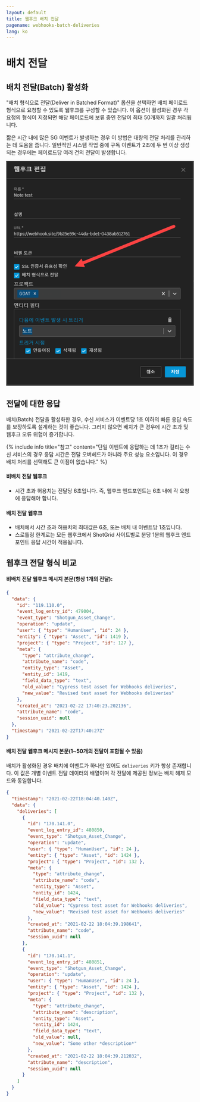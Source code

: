 ```yaml
---
layout: default
title: 웹후크 배치 전달
pagename: webhooks-batch-deliveries
lang: ko
---
```


# 배치 전달

## 배치 전달(Batch) 활성화

"배치 형식으로 전달(Deliver in Batched Format)" 옵션을 선택하면 배치 페이로드 형식으로 요청할 수 있도록 웹후크를 구성할 수 있습니다.
이 옵션이 활성화된 경우 각 요청의 형식이 지정되면 해당 페이로드에 보류 중인 전달이 최대 50개까지 일괄 처리됩니다.

짧은 시간 내에 많은 SG 이벤트가 발생하는 경우 이 방법은 대량의 전달 처리를 관리하는 데 도움을 줍니다. 일반적인 시스템 작업 중에 구독 이벤트가 2초에 두 번 이상 생성되는 경우에는 페이로드당 여러 건의 전달이 발생합니다.

![배치 전달 활성화](./images/batch_delivery_enabled.png)

## 전달에 대한 응답

배치(Batch) 전달을 활성화한 경우, 수신 서비스가 이벤트당 1초 이하의 빠른 응답 속도를 보장하도록 설계하는 것이 좋습니다. 그러지 않으면 배치가 큰 경우에 시간 초과 및 웹후크 오류 위험이 증가합니다.

{% include info title="참고" content="단일 이벤트에 응답하는 데 1초가 걸리는 수신 서비스의 경우 응답 시간은 전달 오버헤드가 아니라 주요 성능 요소입니다. 이 경우 배치 처리를 선택해도 큰 이점이 없습니다." %}

#### 비배치 전달 웹후크

- 시간 초과 허용치는 전달당 6초입니다. 즉, 웹후크 엔드포인트는 6초 내에 각 요청에 응답해야 합니다.

#### 배치 전달 웹후크

- 배치에서 시간 초과 허용치의 최대값은 6초, 또는 배치 내 이벤트당 1초입니다.
- 스로틀링 한계로는 모든 웹후크에서 ShotGrid 사이트별로 분당 1분의 웹후크 엔드포인트 응답 시간이 적용됩니다.

## 웹후크 전달 형식 비교

#### 비배치 전달 웹후크 메시지 본문(항상 1개의 전달):

```json
{
  "data": {
    "id": "119.110.0",
    "event_log_entry_id": 479004,
    "event_type": "Shotgun_Asset_Change",
    "operation": "update",
    "user": { "type": "HumanUser", "id": 24 },
    "entity": { "type": "Asset", "id": 1419 },
    "project": { "type": "Project", "id": 127 },
    "meta": {
      "type": "attribute_change",
      "attribute_name": "code",
      "entity_type": "Asset",
      "entity_id": 1419,
      "field_data_type": "text",
      "old_value": "Cypress test asset for Webhooks deliveries",
      "new_value": "Revised test asset for Webhooks deliveries"
    },
    "created_at": "2021-02-22 17:40:23.202136",
    "attribute_name": "code",
    "session_uuid": null
  },
  "timestamp": "2021-02-22T17:40:27Z"
}
```

#### 배치 전달 웹후크 메시지 본문(1~50개의 전달이 포함될 수 있음)

배치가 활성화된 경우 배치에 이벤트가 하나만 있어도 `deliveries` 키가 항상 존재합니다. 이 값은 개별 이벤트 전달 데이터의 배열이며 각 전달에 제공된 정보는 배치 해제 모드와 동일합니다.

```json
{
  "timestamp": "2021-02-22T18:04:40.140Z",
  "data": {
    "deliveries": [
      {
        "id": "170.141.0",
        "event_log_entry_id": 480850,
        "event_type": "Shotgun_Asset_Change",
        "operation": "update",
        "user": { "type": "HumanUser", "id": 24 },
        "entity": { "type": "Asset", "id": 1424 },
        "project": { "type": "Project", "id": 132 },
        "meta": {
          "type": "attribute_change",
          "attribute_name": "code",
          "entity_type": "Asset",
          "entity_id": 1424,
          "field_data_type": "text",
          "old_value": "Cypress test asset for Webhooks deliveries",
          "new_value": "Revised test asset for Webhooks deliveries"
        },
        "created_at": "2021-02-22 18:04:39.198641",
        "attribute_name": "code",
        "session_uuid": null
      },
      {
        "id": "170.141.1",
        "event_log_entry_id": 480851,
        "event_type": "Shotgun_Asset_Change",
        "operation": "update",
        "user": { "type": "HumanUser", "id": 24 },
        "entity": { "type": "Asset", "id": 1424 },
        "project": { "type": "Project", "id": 132 },
        "meta": {
          "type": "attribute_change",
          "attribute_name": "description",
          "entity_type": "Asset",
          "entity_id": 1424,
          "field_data_type": "text",
          "old_value": null,
          "new_value": "Some other *description*"
        },
        "created_at": "2021-02-22 18:04:39.212032",
        "attribute_name": "description",
        "session_uuid": null
      }
    ]
  }
}
```
